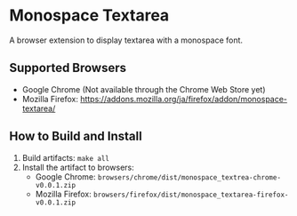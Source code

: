 Monospace Textarea
==================

A browser extension to display textarea with a monospace font.

Supported Browsers
------------------

* Google Chrome (Not available through the Chrome Web Store yet)
* Mozilla Firefox: https://addons.mozilla.org/ja/firefox/addon/monospace-textarea/

How to Build and Install
------------------------

1. Build artifacts: `make all`
2. Install the artifact to browsers:
    * Google Chrome: `browsers/chrome/dist/monospace_textrea-chrome-v0.0.1.zip`
    * Mozilla Firefox: `browsers/firefox/dist/monospace_textarea-firefox-v0.0.1.zip`

